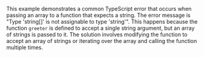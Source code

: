 This example demonstrates a common TypeScript error that occurs when passing an array to a function that expects a string. The error message is "Type 'string[]' is not assignable to type 'string'". This happens because the function `greeter` is defined to accept a single string argument, but an array of strings is passed to it. The solution involves modifying the function to accept an array of strings or iterating over the array and calling the function multiple times.